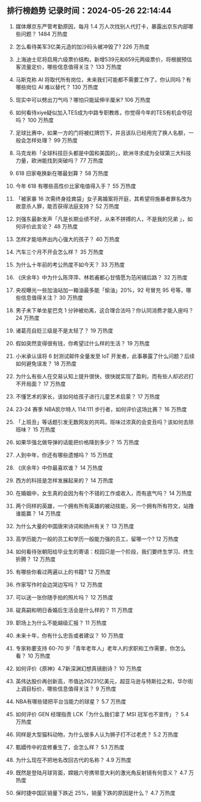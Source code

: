 
## 排行榜趋势 记录时间：2024-05-26 22:14:44
  
  1. 媒体爆京东严管考勤原因，每月 1.4 万人次找别人代打卡，暴露出京东内部哪些问题？ 1484 万热度
    
  2. 怎么看待美军3亿美元造的加沙码头被冲毁了? 226 万热度
    
  3. 上海迪士尼将启用六级票价结构，新增539元和659元两级票价，将根据预估客流量定价，哪些信息值得关注？ 133 万热度
    
  4. 马斯克称 AI 将取代所有岗位，未来我们可能都不需要工作了，你认同吗？有哪些岗位 AI 难以替代？ 130 万热度
    
  5. 现实中可以劈出刀气吗？哪怕只能延伸半厘米? 106 万热度
    
  6. 如何看待xiye疑似加入TES成为中路专职教练，你觉得今年的TES有机会夺冠吗？ 100 万热度
    
  7. 足球比赛中，如果一方的门将被红牌罚下，并且该队已经用完了换人名额，一般会怎样处理？ 99 万热度
    
  8. 马克龙称「全球科技巨头都是中国和美国的」，欧洲寻求成为全球第三大科技力量，欧洲能找到突破吗？ 77 万热度
    
  9. 618 旧家电换新在哪最划算？ 58 万热度
    
  10. 今年 618 有哪些高性价比家电值得入手？ 55 万热度
    
  11. 「被家暴 16 次需终身挂粪袋」女子离婚案将开庭，其希望将施暴者罪名改为故意杀人罪，能否获得法庭支持？ 52 万热度
    
  12. 刘强东最新发声「凡是长期业绩不好，从来不拼搏的人，不是我的兄弟 」，如何评价此言论？ 48 万热度
    
  13. 怎样才能培养出内心强大的孩子？ 40 万热度
    
  14. 汽车三个月不开会怎么样？ 35 万热度
    
  15. 为什么十年前的考公热度不如今天？ 33 万热度
    
  16. 《庆余年》中为什么陈萍萍、林若甫都心甘情愿为范闲铺后路？ 32 万热度
    
  17. 央视曝光一些加油站加一箱油最多能「偷油」20%，92 号冒充 95 号等，哪些信息值得关注？ 30 万热度
    
  18. 男子未下单坐星巴克 1 分钟被劝离，这合理合法吗？你认同消费才能入座吗？ 24 万热度
    
  19. 诸葛亮自贬三级是不是太轻了？ 19 万热度
    
  20. 假如突然变得很有钱，你希望过什么样的生活？ 19 万热度
    
  21. 小米承认误将 6 封测试邮件全量发至 IoT 开发者，此事暴露了什么问题？后续如何避免误发？ 18 万热度
    
  22. 为什么有些人在交易认知上提升很快，很快就实现了盈利，而有些人却迟迟打不开局面？ 17 万热度
    
  23. 不懂艺术的家长，该如何给孩子进行儿童艺术启蒙？ 17 万热度
    
  24. 23-24 赛季 NBA凯尔特人 114:111 步行者，如何评价这场比赛？ 16 万热度
    
  25. 「上班丑」等话题引发无数网友的共鸣，班味过浓真的会变丑吗？该如何去除班味？ 15 万热度
    
  26. 如果华强北做导弹的话能把价格降到多少？ 15 万热度
    
  27. 人到中年，你还有哪些遗憾吗？ 15 万热度
    
  28. 《庆余年》中你最喜欢谁？ 14 万热度
    
  29. 西方的科技是怎样发展起来的？ 14 万热度
    
  30. 在婚姻中，女生真的会因为有个不错的工作或收入，而有底气吗？ 14 万热度
    
  31. 两个同样的英雄，一个拥有所有英雄的被动技能，另一个拥有所有符文，站撸谁能赢？ 14 万热度
    
  32. 为什么大量的中国唐宋诗词和扬州有关？ 13 万热度
    
  33. 高学历能力一般的员工和学历一般能力强的员工，留哪一个? 12 万热度
    
  34. 如何看待张朝阳给毕业生的寄语：校园只是一个阶段，我们要终生学习、终生折腾？ 12 万热度
    
  35. 有哪些你看过两遍以上的书籍? 12 万热度
    
  36. 作家写作时会边哭边写吗？ 12 万热度
    
  37. 可以送一张你随手拍的照片吗？ 12 万热度
    
  38. 碇真嗣和明日香婚后生活会是什么样的？ 11 万热度
    
  39. 职场上为什么不能越级汇报？ 11 万热度
    
  40. 未来十年，你有什么忠告或者建议？ 10 万热度
    
  41. 专家称要支持 60-70 岁「青年老年人」老年人的求职和工作需要，你怎么看？ 10 万热度
    
  42. 如何评价《原神》4.7新深渊幻想真镜剧诗？ 10 万热度
    
  43. 英伟达股价再创新高，市值达26231亿美元，超亚马逊与特斯拉之和，华尔街上调目标价，哪些信息值得关注？ 9 万热度
    
  44. NBA有哪些错把平台当能力的球星？ 5.7 万热度
    
  45. 如何评价 GEN 经理指责 LCK「为什么我们拿了 MSI 冠军也不宣传」？ 5.4 万热度
    
  46. 同样是大型猫科动物，为什么很多人认为狮子打不过老虎？ 5.2 万热度
    
  47. 甄嬛传中的宜修重生了，会怎么样？ 5.1 万热度
    
  48. 为什么现在不把地名改回古代的名称？ 4.9 万热度
    
  49. 既然是登陆月球背面，嫦娥六号携带意大利的激光角反射镜有何意义？ 4.7 万热度
    
  50. 保时捷中国区销量下跌近 25%，销量下跌的原因是什么？ 4.7 万热度
    